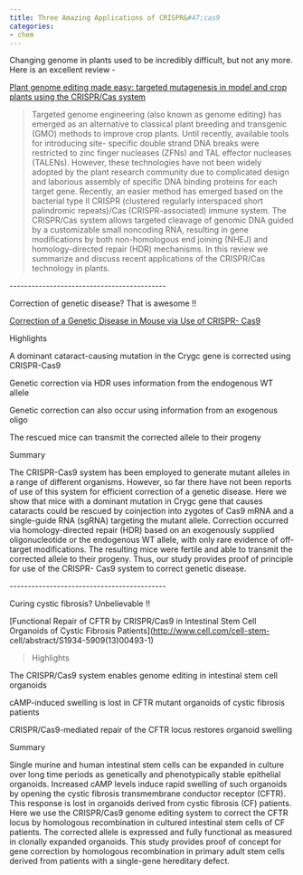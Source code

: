 ```yaml
---
title: Three Amazing Applications of CRISPR&#47;cas9
categories:
- chem
---
```

Changing genome in plants used to be incredibly difficult, but not any more.
Here is an excellent review -
<!--more-->

[Plant genome editing made easy: targeted mutagenesis in model and crop plants
using the CRISPR/Cas system](http://www.plantmethods.com/content/9/1/39)

> Targeted genome engineering (also known as genome editing) has emerged as an
alternative to classical plant breeding and transgenic (GMO) methods to
improve crop plants. Until recently, available tools for introducing site-
specific double strand DNA breaks were restricted to zinc finger nucleases
(ZFNs) and TAL effector nucleases (TALENs). However, these technologies have
not been widely adopted by the plant research community due to complicated
design and laborious assembly of specific DNA binding proteins for each target
gene. Recently, an easier method has emerged based on the bacterial type II
CRISPR (clustered regularly interspaced short palindromic repeats)/Cas
(CRISPR-associated) immune system. The CRISPR/Cas system allows targeted
cleavage of genomic DNA guided by a customizable small noncoding RNA,
resulting in gene modifications by both non-homologous end joining (NHEJ) and
homology-directed repair (HDR) mechanisms. In this review we summarize and
discuss recent applications of the CRISPR/Cas technology in plants.

\-------------------------------------------

Correction of genetic disease? That is awesome !!

[Correction of a Genetic Disease in Mouse via Use of CRISPR-
Cas9](http://www.cell.com/cell-stem-cell/abstract/S1934-5909\(13\)00462-1)

>

Highlights

A dominant cataract-causing mutation in the Crygc gene is corrected using
CRISPR-Cas9

Genetic correction via HDR uses information from the endogenous WT allele

Genetic correction can also occur using information from an exogenous oligo

The rescued mice can transmit the corrected allele to their progeny

Summary

The CRISPR-Cas9 system has been employed to generate mutant alleles in a range
of different organisms. However, so far there have not been reports of use of
this system for efficient correction of a genetic disease. Here we show that
mice with a dominant mutation in Crygc gene that causes cataracts could be
rescued by coinjection into zygotes of Cas9 mRNA and a single-guide RNA
(sgRNA) targeting the mutant allele. Correction occurred via homology-directed
repair (HDR) based on an exogenously supplied oligonucleotide or the
endogenous WT allele, with only rare evidence of off-target modifications. The
resulting mice were fertile and able to transmit the corrected allele to their
progeny. Thus, our study provides proof of principle for use of the CRISPR-
Cas9 system to correct genetic disease.

\-------------------------------------------

Curing cystic fibrosis? Unbelievable !!

[Functional Repair of CFTR by CRISPR/Cas9 in Intestinal Stem Cell Organoids of
Cystic Fibrosis Patients](http://www.cell.com/cell-stem-
cell/abstract/S1934-5909\(13\)00493-1)

> Highlights

The CRISPR/Cas9 system enables genome editing in intestinal stem cell
organoids

cAMP-induced swelling is lost in CFTR mutant organoids of cystic fibrosis
patients

CRISPR/Cas9-mediated repair of the CFTR locus restores organoid swelling

Summary

Single murine and human intestinal stem cells can be expanded in culture over
long time periods as genetically and phenotypically stable epithelial
organoids. Increased cAMP levels induce rapid swelling of such organoids by
opening the cystic fibrosis transmembrane conductor receptor (CFTR). This
response is lost in organoids derived from cystic fibrosis (CF) patients. Here
we use the CRISPR/Cas9 genome editing system to correct the CFTR locus by
homologous recombination in cultured intestinal stem cells of CF patients. The
corrected allele is expressed and fully functional as measured in clonally
expanded organoids. This study provides proof of concept for gene correction
by homologous recombination in primary adult stem cells derived from patients
with a single-gene hereditary defect.

